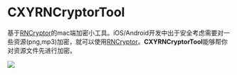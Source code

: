 # CXYRNCryptorTool
基于[RNCryptor](https://github.com/RNCryptor/RNCryptor)的mac端加密小工具。iOS/Android开发中出于安全考虑需要对一些资源(png,mp3)加密，就可以使用[RNCryptor](https://github.com/RNCryptor/RNCryptor)。**CXYRNCryptorTool**能够帮你对资源文件先进行加密。  
  
  ![](https://github.com/iHongRen/CXYRNCryptorTool/raw/master/Screenshot.png)
